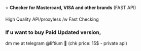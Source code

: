 ⭐ **Checker for Mastercard, VISA and other brands** (FAST API)

High Quality API/proxyless /w Fast Checking





### If u want to buy Paid Updated version,

dm me at telegram @liftium 📨 (chk price: 15$ - private api)




